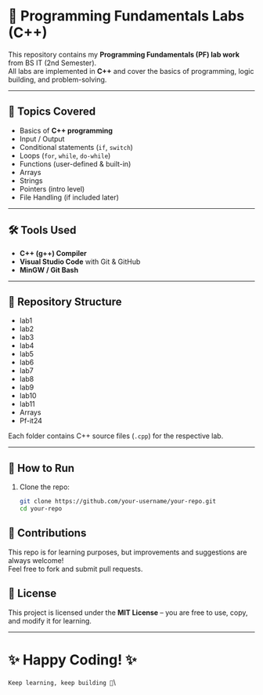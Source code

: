 # 📘 Programming Fundamentals Labs (C++)

This repository contains my **Programming Fundamentals (PF) lab work** from BS IT (2nd Semester).  
All labs are implemented in **C++** and cover the basics of programming, logic building, and problem-solving.

---

## 🚀 Topics Covered
- Basics of **C++ programming**
- Input / Output
- Conditional statements (`if`, `switch`)
- Loops (`for`, `while`, `do-while`)
- Functions (user-defined & built-in)
- Arrays
- Strings
- Pointers (intro level)
- File Handling (if included later)

---

## 🛠 Tools Used
- **C++ (g++) Compiler**
- **Visual Studio Code** with Git & GitHub
- **MinGW / Git Bash**

---

## 📂 Repository Structure
  - lab1
  - lab2
  - lab3
  - lab4
  - lab5
  - lab6
  - lab7
  - lab8
  - lab9
  - lab10
  - lab11
  - Arrays
  - Pf-it24


Each folder contains C++ source files (`.cpp`) for the respective lab.

---

## 📌 How to Run
1. Clone the repo:
   ```bash
   git clone https://github.com/your-username/your-repo.git
   cd your-repo


  ## **🤝 Contributions**

  This repo is for learning purposes, but improvements and suggestions are always welcome!  
  Feel free to fork and submit pull requests.
   ## **📜 License**


  This project is licensed under the **MIT License** – you are free to use, copy,  
  and modify it for learning.
  
---

   # **✨ Happy Coding! ✨**
  
  `Keep learning, keep building 🚀`\

 

